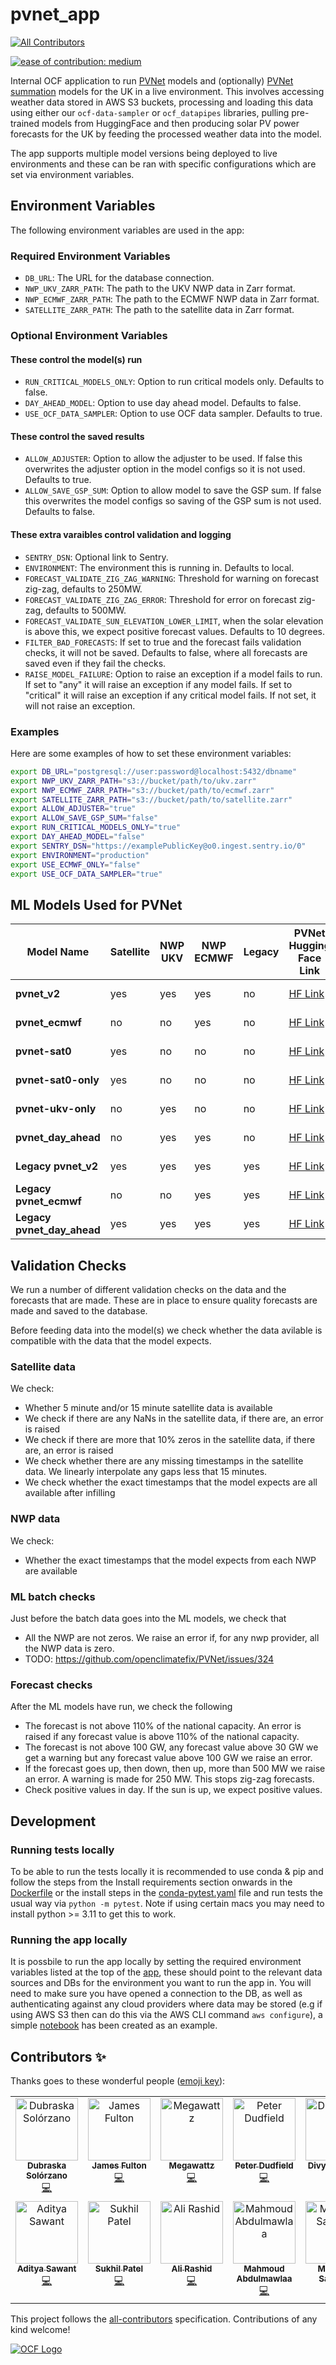 # pvnet_app
<!-- ALL-CONTRIBUTORS-BADGE:START - Do not remove or modify this section -->
[![All Contributors](https://img.shields.io/badge/all_contributors-14-orange.svg?style=flat-square)](#contributors-)
<!-- ALL-CONTRIBUTORS-BADGE:END -->

[![ease of contribution: medium](https://img.shields.io/badge/ease%20of%20contribution:%20medium-f4900c)](https://github.com/openclimatefix#how-easy-is-it-to-get-involved)

Internal OCF application to run [PVNet](https://github.com/openclimatefix/PVNet) models and (optionally) [PVNet summation](https://github.com/openclimatefix/PVNet-summation) models for the UK in a live environment. This involves accessing weather data stored in AWS S3 buckets, processing and loading this data using either our `ocf-data-sampler` or `ocf_datapipes` libraries, pulling pre-trained models from HuggingFace and then producing solar PV power forecasts for the UK by feeding the processed weather data into the model. 

The app supports multiple model versions being deployed to live environments and these can be ran with specific configurations which are set via environment variables.

## Environment Variables

The following environment variables are used in the app:

### Required Environment Variables

- `DB_URL`: The URL for the database connection.
- `NWP_UKV_ZARR_PATH`: The path to the UKV NWP data in Zarr format.
- `NWP_ECMWF_ZARR_PATH`: The path to the ECMWF NWP data in Zarr format.
- `SATELLITE_ZARR_PATH`: The path to the satellite data in Zarr format.

### Optional Environment Variables

#### These control the model(s) run

- `RUN_CRITICAL_MODELS_ONLY`: Option to run critical models only. Defaults to false.
- `DAY_AHEAD_MODEL`: Option to use day ahead model. Defaults to false.
- `USE_OCF_DATA_SAMPLER`: Option to use OCF data sampler. Defaults to true.

#### These control the saved results

- `ALLOW_ADJUSTER`: Option to allow the adjuster to be used. If false this overwrites the adjuster 
  option in the model configs so it is not used. Defaults to true.
- `ALLOW_SAVE_GSP_SUM`: Option to allow model to save the GSP sum. If false this overwrites the
  model configs so saving of the GSP sum is not used. Defaults to false.

#### These extra varaibles control validation and logging

- `SENTRY_DSN`: Optional link to Sentry.
- `ENVIRONMENT`: The environment this is running in. Defaults to local.
- `FORECAST_VALIDATE_ZIG_ZAG_WARNING`: Threshold for warning on forecast zig-zag, defaults to 250MW.
- `FORECAST_VALIDATE_ZIG_ZAG_ERROR`: Threshold for error on forecast zig-zag, defaults to 500MW.
- `FORECAST_VALIDATE_SUN_ELEVATION_LOWER_LIMIT`, when the solar elevation is above this,
  we expect positive forecast values. Defaults to 10 degrees.
- `FILTER_BAD_FORECASTS`: If set to true and the forecast fails validation checks, it will not be 
  saved. Defaults to false, where all forecasts are saved even if they fail the checks.
- `RAISE_MODEL_FAILURE`: Option to raise an exception if a model fails to run. If set to "any" it 
  will raise an exception if any model fails. If set to "critical" it will raise an exception if any
  critical model fails. If not set, it will not raise an exception.

### Examples

Here are some examples of how to set these environment variables:

```sh
export DB_URL="postgresql://user:password@localhost:5432/dbname"
export NWP_UKV_ZARR_PATH="s3://bucket/path/to/ukv.zarr"
export NWP_ECMWF_ZARR_PATH="s3://bucket/path/to/ecmwf.zarr"
export SATELLITE_ZARR_PATH="s3://bucket/path/to/satellite.zarr"
export ALLOW_ADJUSTER="true"
export ALLOW_SAVE_GSP_SUM="false"
export RUN_CRITICAL_MODELS_ONLY="true"
export DAY_AHEAD_MODEL="false"
export SENTRY_DSN="https://examplePublicKey@o0.ingest.sentry.io/0"
export ENVIRONMENT="production"
export USE_ECMWF_ONLY="false"
export USE_OCF_DATA_SAMPLER="true"
```

## ML Models Used for PVNet

| Model Name                | Satellite | NWP UKV | NWP ECMWF | Legacy | PVNet Hugging Face Link | PVNet Summation Hugging Face Link |
|---------------------------|-----------|---------|-----------|--------|--------------------------|----------------------------------|
| **pvnet_v2**              | yes       | yes     | yes       | no     | [HF Link](https://huggingface.co/openclimatefix/pvnet_uk_region/tree/f3135c47eb0f21320dbd8c590bdd03dfafc39bca) | [Summation HF Link](https://huggingface.co/openclimatefix/pvnet_v2_summation/tree/01ca2b6e37a71deb446bb90471b44a1851d3e43f) |
| **pvnet_ecmwf**           | no        | no      | yes       | no     | [HF Link](https://huggingface.co/openclimatefix/pvnet_uk_region/tree/20b882bd4ceaee190a1c994d861f8e5d553ea843) | [Summation HF Link](https://huggingface.co/openclimatefix/pvnet_v2_summation/tree/b40867abbc2e5163c9a665daf511cbf372cc5ac9) |
| **pvnet-sat0**            | yes       | no      | no        | no     | [HF Link](https://huggingface.co/openclimatefix/pvnet_uk_region/tree/d81a9cf8adca49739ea6a3d031e36510f44744a1) | [Summation HF Link](https://huggingface.co/openclimatefix/pvnet_v2_summation/tree/7057e8c2baa065aa4024dd6b6381b71ac4879c87) |
| **pvnet-sat0-only**       | yes       | no      | no        | no     | [HF Link](https://huggingface.co/openclimatefix/pvnet_uk_region/tree/158f9aeb006dddc10ef67612a91e7175a87b8dd0) | [Summation HF Link](https://huggingface.co/openclimatefix/pvnet_v2_summation/tree/c5371880120503646327dc2df2da2698de82982e) |
| **pvnet-ukv-only**        | no        | yes     | no        | no     | [HF Link](https://huggingface.co/openclimatefix/pvnet_uk_region/tree/4009df82e63e30546e2000728bff34b9c0520617) | [Summation HF Link](https://huggingface.co/openclimatefix/pvnet_v2_summation/tree/1789cd9bdaded3896587efd54d3e9a257762fb63) |
| **pvnet_day_ahead**       | no        | yes     | yes       | no     | [HF Link](https://huggingface.co/openclimatefix/pvnet_uk_region_day_ahead/tree/263741ebb6b71559d113d799c9a579a973cc24ba) | [Summation HF Link](https://huggingface.co/openclimatefix/pvnet_summation_uk_national_day_ahead/tree/7a2f26b94ac261160358b224944ef32998bd60ce) |
| **Legacy pvnet_v2**       | yes       | yes     | yes       | yes    | [HF Link](https://huggingface.co/openclimatefix/pvnet_uk_region/tree/aa73cdafd1db8df3c8b7f5ecfdb160989e7639ac) | [Summation HF Link](https://huggingface.co/openclimatefix/pvnet_v2_summation/tree/a7fd71727f4cb2b933992b2108638985e24fa5a3) |
| **Legacy pvnet_ecmwf**    | no        | no      | yes       | yes    | [HF Link](https://huggingface.co/openclimatefix/pvnet_uk_region/tree/c14f7427d9854d63430aa936ce45f55d3818d033) | [Summation HF Link](https://huggingface.co/openclimatefix/pvnet_v2_summation/tree/4fe6b1441b6dd549292c201ed85eee156ecc220c) |
| **Legacy pvnet_day_ahead**| yes       | yes     | yes       | yes    | [HF Link](https://huggingface.co/openclimatefix/pvnet_uk_region_day_ahead/tree/d87565731692a6003e43caac4feaed0f69e79272) | [Summation HF Link](https://huggingface.co/openclimatefix/pvnet_summation_uk_national_day_ahead/tree/ed60c5d32a020242ca4739dcc6dbc8864f783a08) |


## Validation Checks

We run a number of different validation checks on the data and the forecasts that are made. 
These are in place to ensure quality forecasts are made and saved to the database.

Before feeding data into the model(s) we check whether the data avilable is compatible with the 
data that the model expects.

### Satellite data

We check:
- Whether 5 minute and/or 15 minute satellite data is available
- We check if there are any NaNs in the satellite data, if there are, an error is raised
- We check if there are more that 10% zeros in the satellite data, if there are, an error is raised
- We check whether there are any missing timestamps in the satellite data. We linearly interpolate
any gaps less that 15 minutes.
- We check whether the exact timestamps that the model expects are all available after infilling

### NWP data

We check:
- Whether the exact timestamps that the model expects from each NWP are available


### ML batch checks

Just before the batch data goes into the ML models, we check that 
- All the NWP are not zeros. We raise an error if, for any nwp provider, all the NWP data is zero. 
- TODO: https://github.com/openclimatefix/PVNet/issues/324

### Forecast checks

After the ML models have run, we check the following
- The forecast is not above 110% of the national capacity. An error is raised if any forecast value is above 110% of the national capacity.
- The forecast is not above 100 GW, any forecast value above 30 GW we get a warning but any forecast value above 100 GW we raise an error. 
- If the forecast goes up, then down, then up, more than 500 MW we raise an error. A warning is made for 250 MW. This stops zig-zag forecasts. 
- Check positive values in day. If the sun is up, we expect positive values. 

## Development

### Running tests locally

To be able to run the tests locally it is recommended to use conda & pip and follow the steps from the Install requirements section onwards in the [Dockerfile](Dockerfile) or the install steps in the [conda-pytest.yaml](.github/workflows/conda-pytest.yaml) file and run tests the usual way via `python -m pytest`. Note if using certain macs you may need to install python >= 3.11 to get this to work.

### Running the app locally

It is possbile to run the app locally by setting the required environment variables listed at the top of the [app](pvnet_app/app.py), these should point to the relevant data sources and DBs for the environment you want to run the app in. You will need to make sure you have opened a connection to the DB, as well as authenticating against any cloud providers where data may be stored (e.g if using AWS S3 then can do this via the AWS CLI command `aws configure`), a simple [notebook](scripts/run_app_local_example.ipynb) has been created as an example.  


## Contributors ✨

Thanks goes to these wonderful people ([emoji key](https://allcontributors.org/docs/en/emoji-key)):

<!-- ALL-CONTRIBUTORS-LIST:START - Do not remove or modify this section -->
<!-- prettier-ignore-start -->
<!-- markdownlint-disable -->
<table>
  <tbody>
    <tr>
      <td align="center" valign="top" width="14.28%"><a href="https://github.com/DubraskaS"><img src="https://avatars.githubusercontent.com/u/87884444?v=4?s=100" width="100px;" alt="Dubraska Solórzano"/><br /><sub><b>Dubraska Solórzano</b></sub></a><br /><a href="https://github.com/openclimatefix/uk-pvnet-app/commits?author=DubraskaS" title="Code">💻</a></td>
      <td align="center" valign="top" width="14.28%"><a href="https://github.com/dfulu"><img src="https://avatars.githubusercontent.com/u/41546094?v=4?s=100" width="100px;" alt="James Fulton"/><br /><sub><b>James Fulton</b></sub></a><br /><a href="https://github.com/openclimatefix/uk-pvnet-app/commits?author=dfulu" title="Code">💻</a></td>
      <td align="center" valign="top" width="14.28%"><a href="https://github.com/zakwatts"><img src="https://avatars.githubusercontent.com/u/47150349?v=4?s=100" width="100px;" alt="Megawattz"/><br /><sub><b>Megawattz</b></sub></a><br /><a href="https://github.com/openclimatefix/uk-pvnet-app/commits?author=zakwatts" title="Code">💻</a></td>
      <td align="center" valign="top" width="14.28%"><a href="https://github.com/peterdudfield"><img src="https://avatars.githubusercontent.com/u/34686298?v=4?s=100" width="100px;" alt="Peter Dudfield"/><br /><sub><b>Peter Dudfield</b></sub></a><br /><a href="https://github.com/openclimatefix/uk-pvnet-app/commits?author=peterdudfield" title="Code">💻</a></td>
      <td align="center" valign="top" width="14.28%"><a href="https://github.com/DivyamAgg24"><img src="https://avatars.githubusercontent.com/u/142659327?v=4?s=100" width="100px;" alt="DivyamAgg24"/><br /><sub><b>DivyamAgg24</b></sub></a><br /><a href="https://github.com/openclimatefix/uk-pvnet-app/commits?author=DivyamAgg24" title="Code">💻</a></td>
      <td align="center" valign="top" width="14.28%"><a href="http://github.com/aryanbhosale"><img src="https://avatars.githubusercontent.com/u/36108149?v=4?s=100" width="100px;" alt="Aryan Bhosale"/><br /><sub><b>Aryan Bhosale</b></sub></a><br /><a href="https://github.com/openclimatefix/uk-pvnet-app/commits?author=aryanbhosale" title="Code">💻</a></td>
      <td align="center" valign="top" width="14.28%"><a href="https://github.com/felix-e-h-p"><img src="https://avatars.githubusercontent.com/u/137530077?v=4?s=100" width="100px;" alt="Felix"/><br /><sub><b>Felix</b></sub></a><br /><a href="https://github.com/openclimatefix/uk-pvnet-app/commits?author=felix-e-h-p" title="Code">💻</a></td>
    </tr>
    <tr>
      <td align="center" valign="top" width="14.28%"><a href="https://github.com/ADIMANV"><img src="https://avatars.githubusercontent.com/u/68527614?v=4?s=100" width="100px;" alt="Aditya Sawant"/><br /><sub><b>Aditya Sawant</b></sub></a><br /><a href="https://github.com/openclimatefix/uk-pvnet-app/commits?author=ADIMANV" title="Code">💻</a></td>
      <td align="center" valign="top" width="14.28%"><a href="https://github.com/Sukh-P"><img src="https://avatars.githubusercontent.com/u/42407101?v=4?s=100" width="100px;" alt="Sukhil Patel"/><br /><sub><b>Sukhil Patel</b></sub></a><br /><a href="https://github.com/openclimatefix/uk-pvnet-app/commits?author=Sukh-P" title="Code">💻</a></td>
      <td align="center" valign="top" width="14.28%"><a href="https://github.com/alirashidAR"><img src="https://avatars.githubusercontent.com/u/110668489?v=4?s=100" width="100px;" alt="Ali Rashid"/><br /><sub><b>Ali Rashid</b></sub></a><br /><a href="https://github.com/openclimatefix/uk-pvnet-app/commits?author=alirashidAR" title="Code">💻</a></td>
      <td align="center" valign="top" width="14.28%"><a href="https://github.com/mahmoud-40"><img src="https://avatars.githubusercontent.com/u/116794637?v=4?s=100" width="100px;" alt="Mahmoud Abdulmawlaa"/><br /><sub><b>Mahmoud Abdulmawlaa</b></sub></a><br /><a href="https://github.com/openclimatefix/uk-pvnet-app/commits?author=mahmoud-40" title="Code">💻</a></td>
      <td align="center" valign="top" width="14.28%"><a href="https://github.com/meghana-0211"><img src="https://avatars.githubusercontent.com/u/136890863?v=4?s=100" width="100px;" alt="Meghana Sancheti"/><br /><sub><b>Meghana Sancheti</b></sub></a><br /><a href="https://github.com/openclimatefix/uk-pvnet-app/commits?author=meghana-0211" title="Code">💻</a></td>
      <td align="center" valign="top" width="14.28%"><a href="https://github.com/mukiralad"><img src="https://avatars.githubusercontent.com/u/67241568?v=4?s=100" width="100px;" alt="Dheeraj Mukirala"/><br /><sub><b>Dheeraj Mukirala</b></sub></a><br /><a href="https://github.com/openclimatefix/uk-pvnet-app/commits?author=mukiralad" title="Documentation">📖</a></td>
      <td align="center" valign="top" width="14.28%"><a href="https://github.com/utsav-pal"><img src="https://avatars.githubusercontent.com/u/159793156?v=4?s=100" width="100px;" alt="utsav-pal"/><br /><sub><b>utsav-pal</b></sub></a><br /><a href="https://github.com/openclimatefix/uk-pvnet-app/commits?author=utsav-pal" title="Code">💻</a> <a href="https://github.com/openclimatefix/uk-pvnet-app/commits?author=utsav-pal" title="Documentation">📖</a></td>
    </tr>
  </tbody>
</table>

<!-- markdownlint-restore -->
<!-- prettier-ignore-end -->

<!-- ALL-CONTRIBUTORS-LIST:END -->

This project follows the [all-contributors](https://github.com/all-contributors/all-contributors) specification. Contributions of any kind welcome!

[![OCF Logo](https://cdn.prod.website-files.com/62d92550f6774db58d441cca/6324a2038936ecda71599a8b_OCF_Logo_black_trans.png)](https://openclimatefix.org)
